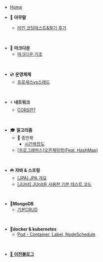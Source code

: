 - [Home](_coverpage.md)

- 🐴 **아무말**
    - [라인 코딩테스트&필기 후기](./tmi/lineTest.md)

<br>

- 📌 **마크다운**
    - [마크다운 기초](./markdown/00_markdown_basic.md)

<br>

- 💿 **운영체제**
    - [프로세스vs스레드](./OS/threadVsProcess.md)

<br>

- ⚡️ **네트워크**
    - [CORS란?](./network/cors.md)

<br>

- 🎓 **알고리즘**
    - 📁 종만북
        - [시간복잡도](./algorithm/jongmanbook/time_complexity.md)
    - [[프로그래머스]오픈채팅방(Feat. HashMap)](./algorithm/open_chatting.md)

<br>

- ☘️ **자바 & 스프링**
    - [[JPA] JPA 개요](./springAndBoot/jpa_tutorial.md)
    - [[JUnit] JUnit을 사용한 기본 테스트 코드](./springAndBoot/junit_tutorial.md)

<br>

- 🍋**MongoDB**
    - [기본CRUD](./mongodb/CRUD.md)


<br>

- 🐳**docker & kubernetes**
  - [Pod - Container, Label, NodeSchedule](./k8s/object_pod.md)

<br>

- [🙈 **이전블로그**](https://lizarmong-water.tistory.com/)